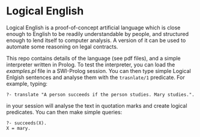 # Logical English

Logical English is a proof-of-concept artificial language which is close enough to English to be readily understandable by people, and structured enough to lend itself to computer analysis. A version of it can be used to automate some reasoning on legal contracts. 

This repo contains details of the language (see pdf files), and a simple interpreter written in Prolog. To test the interpreter, you can load the *examples.pl* file in a SWI-Prolog session. You can then type simple Logical Enlgish sentences and analyse them with the ```trasnlate/1``` predicate. For example, typing:

```
?- translate "A person succeeds if the person studies. Mary studies.".
```
in your session will analyse the text in quotation marks and create logical predicates. You can then make simple queries: 

```
?- succeeds(X). 
X = mary. 
```
